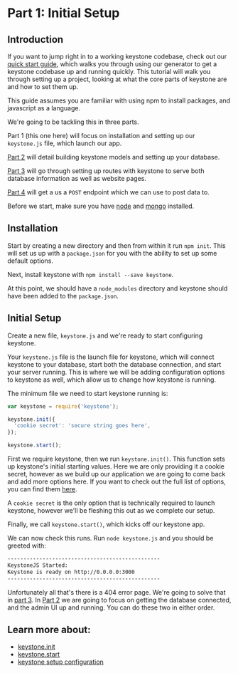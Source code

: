 # Part 1: Initial Setup

## Introduction

If you want to jump right in to a working keystone codebase, check out our [quick start guide](/getting-started/yo-generator), which walks you through using our generator to get a keystone codebase up and running quickly. This tutorial will walk you through setting up a project, looking at what the core parts of keystone are and how to set them up.

This guide assumes you are familiar with using npm to install packages, and javascript as a language.

We're going to be tackling this in three parts.

Part 1 (this one here) will focus on installation and setting up our `keystone.js` file, which launch our app.

[Part 2](/getting-started/setting-up/part-2) will detail building keystone models and setting up your database.

[Part 3](/getting-started/setting-up/part-3) will go through setting up routes with keystone to serve both database information as well as website pages.

[Part 4](/getting-started/setting-up/part-4) will get a us a `POST` endpoint which we can use to post data to.

Before we start, make sure you have [node](nodejs.org) and [mongo](https://www.mongodb.com/download-center?jmp=nav#community) installed.

## Installation
Start by creating a new directory and then from within it run `npm init`. This will set us up with a `package.json` for you with the ability to set up some default options.

Next, install keystone with `npm install --save keystone`.

At this point, we should have a `node_modules` directory and keystone should have been added to the `package.json`.

##  Initial Setup

Create a new file, `keystone.js` and we're ready to start configuring keystone.

Your `keystone.js` file is the launch file for keystone, which will connect keystone to your database, start both the database connection, and start your server running. This is where we will be adding configuration options to keystone as well, which allow us to change how keystone is running.

The minimum file we need to start keystone running is:

```javascript
var keystone = require('keystone');

keystone.init({
  'cookie secret': 'secure string goes here',
});

keystone.start();
```

First we require keystone, then we run `keystone.init()`. This function sets up keystone's initial starting values. Here we are only providing it a cookie secret, however as we build up our application we are going to come back and add more options here. If you want to check out the full list of options, you can find them [here](/documentation/configuration).

A `cookie secret` is the only option that is technically required to launch keystone, however we'll be fleshing this out as we complete our setup.

Finally, we call `keystone.start()`, which kicks off our keystone app.

We can now check this runs. Run `node keystone.js` and you should be greeted with:

```sh
------------------------------------------------
KeystoneJS Started:
Keystone is ready on http://0.0.0.0:3000
------------------------------------------------
```

Unfortunately all that's there is a 404 error page. We're going to solve that in [part 3](/getting-started/setting-up/part-3). In [Part 2](/getting-started/setting-up/part-2) we are going to focus on getting the database connected, and the admin UI up and running. You can do these two in either order.

## Learn more about:

- [keystone.init](/api/methods/init)
- [keystone.start](/api/methods/start)
- [keystone setup configuration](/documentation/configuration)
